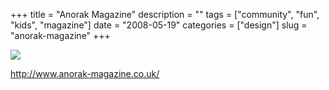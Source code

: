 +++
title = "Anorak Magazine"
description = ""
tags = ["community", "fun", "kids", "magazine"]
date = "2008-05-19"
categories = ["design"]
slug = "anorak-magazine"
+++


 

  <div id="screens-thumbs" class="clearfix">
    <div class="txt-center" id="design-submission"><a href="http://www.anorak-magazine.co.uk/"><img id='bluga-thumbnail-1255' class='bluga-thumbnail large' src='//media.konigi.com/bluga/
wt483161078dc22_0.jpg'/></a></div>  
  </div>   
<p><a href="http://www.anorak-magazine.co.uk/">http://www.anorak-magazine.co.uk/</a></p>




